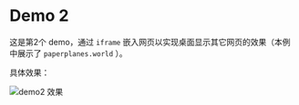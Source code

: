 # Demo 2

这是第2个 demo，通过 `iframe` 嵌入网页以实现桌面显示其它网页的效果（本例中展示了 `paperplanes.world` ）。

具体效果：

![demo2 效果](../../ScreenShots/demo1.gif)
